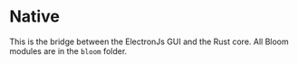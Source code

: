 # Native

This is the bridge between the ElectronJs GUI and the Rust core. All Bloom modules are in the
`bloom` folder.
